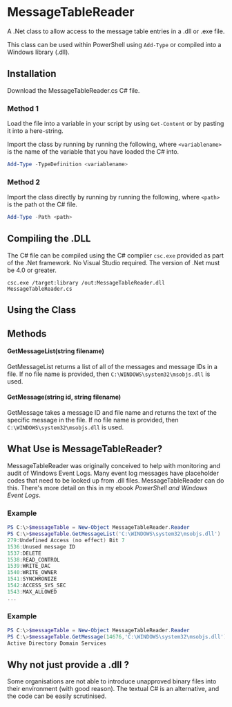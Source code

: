 # MessageTableReader

A .Net class to allow access to the message table entries in a .dll or .exe file.

This class can be used within PowerShell using ``Add-Type`` or compiled into a Windows library (.dll).

## Installation
Download the MessageTableReader.cs C# file.

### Method 1
Load the file into a variable in your script by using ``Get-Content`` or by pasting it into a here-string.

Import the class by running by running the following, where ``<variablename>`` is the name of the variable that you have loaded the C# into. 
```PowerShell
Add-Type -TypeDefinition <variablename>
```

### Method 2
Import the class directly by running by running the following, where ``<path>`` is the path ot the C# file. 
```PowerShell
Add-Type -Path <path>
```
## Compiling the .DLL
The C# file can be compiled using the C# complier ```csc.exe``` provided as part of the .Net framework. No Visual Studio required. The version of .Net must be 4.0 or greater.

``csc.exe /target:library /out:MessageTableReader.dll MessageTableReader.cs``

## Using the Class

## Methods

#### GetMessageList(string filename)
GetMessageList returns a list of all of the messages and message IDs in a file. If no file name is provided, then ``C:\WINDOWS\system32\msobjs.dll`` is used.

#### GetMessage(string id, string filename)
GetMessage takes a message ID and file name and returns the text of the specific message in the file. If no file name is provided, then ``C:\WINDOWS\system32\msobjs.dll`` is used.

## What Use is MessageTableReader?

MessageTableReader was originally conceived to help with monitoring and audit of Windows Event Logs. Many event log messages have placeholder codes that need to be looked up from .dll files. MessageTableReader can do this. There's more detail on this in my ebook *PowerShell and Windows Event Logs*.

### Example
```PowerShell
PS C:\>$messageTable = New-Object MessageTableReader.Reader
PS C:\>$messageTable.GetMessageList('C:\WINDOWS\system32\msobjs.dll')
279:Undefined Access (no effect) Bit 7
1536:Unused message ID
1537:DELETE
1538:READ_CONTROL
1539:WRITE_DAC
1540:WRITE_OWNER
1541:SYNCHRONIZE
1542:ACCESS_SYS_SEC
1543:MAX_ALLOWED
...
```

### Example
```PowerShell
PS C:\>$messageTable = New-Object MessageTableReader.Reader
PS C:\>$messageTable.GetMessage(14676,'C:\WINDOWS\system32\msobjs.dll')
Active Directory Domain Services
```
## Why not just provide a .dll ?
Some organisations are not able to introduce unapproved binary files into their environment (with good reason). The textual C# is an alternative, and the code can be easily scrutinised.